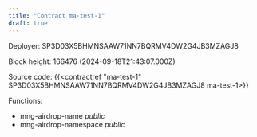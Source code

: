 ```yaml
---
title: "Contract ma-test-1"
draft: true
---
```

Deployer: SP3D03X5BHMNSAAW71NN7BQRMV4DW2G4JB3MZAGJ8


 



Block height: 166476 (2024-09-18T21:43:07.000Z)

Source code: {{<contractref "ma-test-1" SP3D03X5BHMNSAAW71NN7BQRMV4DW2G4JB3MZAGJ8 ma-test-1>}}

Functions:

* mng-airdrop-name _public_
* mng-airdrop-namespace _public_
